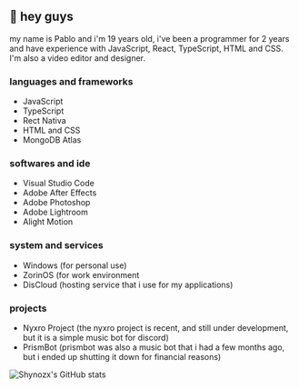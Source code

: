 ## 👋 hey guys
my name is Pablo and i'm 19 years old, i've been a programmer for 2 years and have experience with JavaScript, React, TypeScript, HTML and CSS. I'm also a video editor and designer.

### languages ​​and frameworks
- JavaScript
- TypeScript
- Rect Nativa
- HTML and CSS
- MongoDB Atlas

### softwares and ide
- Visual Studio Code
- Adobe After Effects
- Adobe Photoshop
- Adobe Lightroom
- Alight Motion

### system and services
- Windows (for personal use)
- ZorinOS (for work environment
- DisCloud (hosting service that i use for my applications)

### projects
- Nyxro Project (the nyxro project is recent, and still under development, but it is a simple music bot for discord)
- PrismBot (prismbot was also a music bot that i had a few months ago, but i ended up shutting it down for financial reasons)

![Shynozx's GitHub stats](https://github-readme-stats.vercel.app/api?username=shynozx&show_icons=true&theme=dracula)
